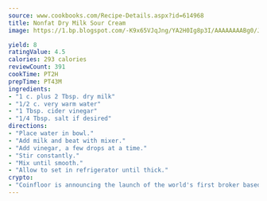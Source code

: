 ```yaml
---
source: www.cookbooks.com/Recipe-Details.aspx?id=614968
title: Nonfat Dry Milk Sour Cream
image: https://1.bp.blogspot.com/-K9x65VJqJng/YA2H0Ig8p3I/AAAAAAAABg0/JRKr7ZzesxofwlGw6YudXad_aQn9BD52QCLcBGAsYHQ/s299/2.png

yield: 8
ratingValue: 4.5
calories: 293 calories
reviewCount: 391
cookTime: PT2H
prepTime: PT43M
ingredients:
- "1 c. plus 2 Tbsp. dry milk"
- "1/2 c. very warm water"
- "1 Tbsp. cider vinegar"
- "1/4 Tbsp. salt if desired"
directions:
- "Place water in bowl."
- "Add milk and beat with mixer."
- "Add vinegar, a few drops at a time."
- "Stir constantly."
- "Mix until smooth."
- "Allow to set in refrigerator until thick."
crypto:
- "Coinfloor is announcing the launch of the world's first broker based bitcoin marketplace."
---
```

